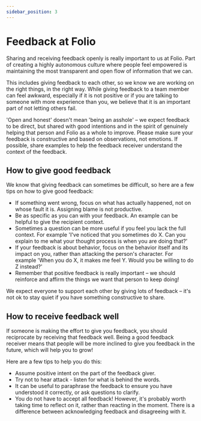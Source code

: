 ```yaml
---
sidebar_position: 3
---
```


# Feedback at Folio

Sharing and receiving feedback openly is really important to us at Folio. Part of creating a highly autonomous culture where people feel empowered is maintaining the most transparent and open flow of information that we can.

This includes giving feedback to each other, so we know we are working on the right things, in the right way. While giving feedback to a team member can feel awkward, especially if it is not positive or if you are talking to someone with more experience than you, we believe that it is an important part of not letting others fail.

'Open and honest' doesn't mean 'being an asshole' – we expect feedback to be direct, but shared with good intentions and in the spirit of genuinely helping that person and Folio as a whole to improve. Please make sure your feedback is constructive and based on observations, not emotions. If possible, share examples to help the feedback receiver understand the context of the feedback.

## How to give good feedback

We know that giving feedback can sometimes be difficult, so here are a few tips on how to give good feedback:

- If something went wrong, focus on what has actually happened, not on whose fault it is. Assigning blame is not productive.
- Be as specific as you can with your feedback. An example can be helpful to give the recipient context.
- Sometimes a question can be more useful if you feel you lack the full context. For example 'I've noticed that you sometimes do X. Can you explain to me what your thought process is when you are doing that?'
- If your feedback is about behavior, focus on the behavior itself and its impact on you, rather than attacking the person's character. For example 'When you do X, it makes me feel Y. Would you be willing to do Z instead?'
- Remember that positive feedback is really important – we should reinforce and affirm the things we want that person to keep doing!

We expect everyone to support each other by giving lots of feedback – it's not ok to stay quiet if you have something constructive to share.

## How to receive feedback well

If someone is making the effort to give you feedback, you should reciprocate by receiving that feedback well. Being a good feedback receiver means that people will be more inclined to give you feedback in the future, which will help you to grow!

Here are a few tips to help you do this:

- Assume positive intent on the part of the feedback giver.
- Try not to hear attack - listen for what is behind the words.
- It can be useful to paraphrase the feedback to ensure you have understood it correctly, or ask questions to clarify.
- You do not have to accept all feedback! However, it's probably worth taking time to reflect on it, rather than reacting in the moment. There is a difference between acknowledging feedback and disagreeing with it.
